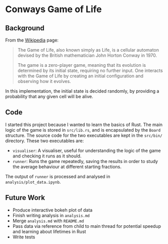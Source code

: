 # Conways Game of Life

## Background

From the
[Wikipedia](https://en.wikipedia.org/wiki/Conway's_Game_of_Life) page:

> The Game of Life, also known simply as Life, is a cellular automaton
> devised by the British mathematician John Horton Conway in 1970.
>
> The game is a zero-player game, meaning that its evolution is
> determined by its initial state, requiring no further input. One
> interacts with the Game of Life by creating an initial configuration
> and observing how it evolves.

In this implementation, the initial state is decided randomly, by
providing a probability that any given cell will be alive.

## Code

I started this project because I wanted to learn the basics
of Rust. The main logic of the game is stored in
`src/lib.rs`, and is encapsulated by the `Board` structure.  The
source code for the two executables are kept in the
`src/bin/` directory. These two executables are:

- `visualiser`: A visualiser, useful for understanding
  the logic of the game and checking it runs as it should.
- `runner`: Runs the game repeatedly, saving the results in
  order to study the average behaviour at different starting
  fractions.

The output of `runner` is processed and analysed in
`analysis/plot_data.ipynb`.

## Future Work

* Produce interactive bokeh plot of data
* Finish writing analysis in `analysis.md`
* Merge `analysis.md` with `README.md`
* Pass data via reference from child to main thread for potential speedup and learning about lifetimes in Rust
* Write tests

